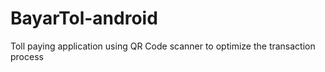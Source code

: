 # BayarTol-android
Toll paying application using QR Code scanner to optimize the transaction process
